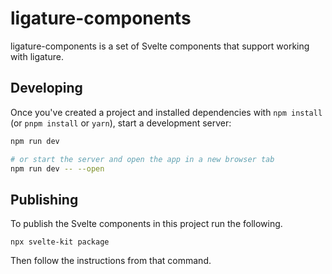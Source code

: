 # ligature-components

ligature-components is a set of Svelte components that support working with ligature.

## Developing

Once you've created a project and installed dependencies with `npm install` (or `pnpm install` or `yarn`), start a development server:

```bash
npm run dev

# or start the server and open the app in a new browser tab
npm run dev -- --open
```

## Publishing

To publish the Svelte components in this project run the following.

`npx svelte-kit package`

Then follow the instructions from that command.
